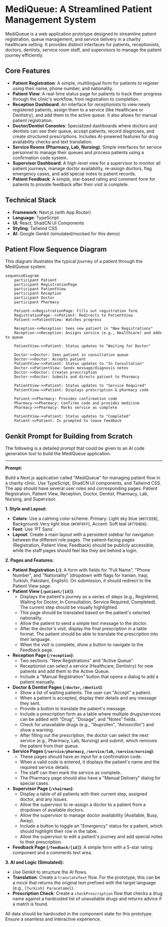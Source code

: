 # MediQueue: A Streamlined Patient Management System

MediQueue is a web application prototype designed to streamline patient registration, queue management, and service delivery in a charity healthcare setting. It provides distinct interfaces for patients, receptionists, doctors, dentists, service room staff, and supervisors to manage the patient journey efficiently.

## Core Features

-   **Patient Registration**: A simple, multilingual form for patients to register using their name, phone number, and nationality.
-   **Patient View**: A real-time status page for patients to track their progress through the clinic's workflow, from registration to completion.
-   **Reception Dashboard**: An interface for receptionists to view newly registered patients, assign them to a service (like Healthcare or Dentistry), and add them to the active queue. It also allows for manual patient registration.
-   **Doctor/Dentist Consoles**: Specialized dashboards where doctors and dentists can see their queue, accept patients, record diagnoses, and create structured prescriptions. Includes AI-powered features for drug availability checks and text translation.
-   **Service Rooms (Pharmacy, Lab, Nursing)**: Simple interfaces for service personnel to manage their queues and process patients using a confirmation code system.
-   **Supervisor Dashboard**: A high-level view for a supervisor to monitor all patient journeys, manage doctor availability, re-assign doctors, flag emergency cases, and add special notes to patient records.
-   **Patient Feedback**: A simple, star-based rating and comment form for patients to provide feedback after their visit is complete.

## Technical Stack

-   **Framework**: Next.js (with App Router)
-   **Language**: TypeScript
-   **UI**: React, ShadCN UI Components
-   **Styling**: Tailwind CSS
-   **AI**: Google Genkit (simulated/mocked for this demo)

## Patient Flow Sequence Diagram

This diagram illustrates the typical journey of a patient through the MediQueue system.

```mermaid
sequenceDiagram
    participant Patient
    participant RegistrationPage
    participant PatientView
    participant Reception
    participant Doctor
    participant Pharmacy

    Patient->>RegistrationPage: Fills out registration form
    RegistrationPage-->>Patient: Redirects to PatientView
    Patient->>PatientView: Watches progress

    Reception->>Reception: Sees new patient in "New Registrations"
    Reception->>Reception: Assigns service (e.g., Healthcare) and adds to queue

    PatientView->>Patient: Status updates to "Waiting for Doctor"

    Doctor->>Doctor: Sees patient in consultation queue
    Doctor->>Doctor: Accepts patient
    PatientView->>Patient: Status updates to "In Consultation"
    Doctor->>PatientView: Sends message/diagnosis notes
    Doctor->>Doctor: Creates prescription
    Doctor->>Doctor: Submits and directs patient to Pharmacy

    PatientView->>Patient: Status updates to "Service Required"
    PatientView->>Patient: Displays prescription & pharmacy code

    Patient->>Pharmacy: Provides confirmation code
    Pharmacy->>Pharmacy: Confirms code and provides medicine
    Pharmacy->>Pharmacy: Marks service as complete

    PatientView->>Patient: Status updates to "Completed"
    Patient->>Patient: Is prompted to leave feedback
```

## Genkit Prompt for Building from Scratch

The following is a detailed prompt that could be given to an AI code generation tool to build the MediQueue application.

---

**Prompt:**

Build a Next.js application called "MediQueue" for managing patient flow in a charity clinic. Use TypeScript, ShadCN UI components, and Tailwind CSS. The app should have several user roles and corresponding pages: Patient Registration, Patient View, Reception, Doctor, Dentist, Pharmacy, Lab, Nursing, and Supervisor.

**1. Style and Layout:**
-   **Colors**: Use a calming color scheme. Primary: Light sky blue (`#87CEEB`), Background: Very light blue (`#F0F8FF`), Accent: Soft teal (`#77D8D8`).
-   **Font**: Use 'PT Sans'.
-   **Layout**: Create a main layout with a persistent sidebar for navigation between the different role pages. The patient-facing pages (Registration, Patient View, Feedback) should be publicly accessible, while the staff pages should feel like they are behind a login.

**2. Pages and Features:**

-   **Patient Registration (`/`)**: A form with fields for "Full Name", "Phone Number", and "Nationality" (dropdown with flags for Iranian, Iraqi, Turkish, Pakistani, English). On submission, it should redirect to the Patient View page.
-   **Patient View (`/patient/[id]`)**:
    -   Displays the patient's journey as a series of steps (e.g., Registered, Waiting for Doctor, In Consultation, Service Required, Completed). The current step should be visually highlighted.
    -   This page should be translated based on the patient's selected nationality.
    -   Allow the patient to send a simple text message to the doctor.
    -   After the doctor's visit, display the final prescription in a table format. The patient should be able to translate the prescription into their language.
    -   When the visit is complete, show a button to navigate to the Feedback page.
-   **Reception Page (`/reception`)**:
    -   Two sections: "New Registrations" and "Active Queue".
    -   Receptionist can select a service (Healthcare, Dentistry) for new patients and add them to the Active Queue.
    -   Include a "Manual Registration" button that opens a dialog to add a patient manually.
-   **Doctor & Dentist Pages (`/doctor`, `/dentist`)**:
    -   Show a list of waiting patients. The user can "Accept" a patient.
    -   When a patient is accepted, display their details and any message they sent.
    -   Provide a button to translate the patient's message.
    -   Include a prescription form as a table where multiple drugs/services can be added with "Drug", "Dosage", and "Notes" fields.
    -   Check for unavailable drugs (e.g., "Ibuprofen", "Amoxicillin") and show a warning.
    -   After filling out the prescription, the doctor can select the next service (e.g., Pharmacy, Lab, Nursing) and submit, which removes the patient from their queue.
-   **Service Pages (`/service/pharmacy`, `/service/lab`, `/service/nursing`)**:
    -   These pages should have an input for a confirmation code.
    -   When a valid code is entered, it displays the patient's name and the required service details.
    -   The staff can then mark the service as complete.
    -   The Pharmacy page should also have a "Manual Delivery" dialog for special cases.
-   **Supervisor Page (`/chairman`)**:
    -   Display a table of all patients with their current step, assigned doctor, and any issues.
    -   Allow the supervisor to re-assign a doctor to a patient from a dropdown of available doctors.
    -   Allow the supervisor to manage doctor availability (Available, Busy, Away).
    -   Include a button to toggle an "Emergency" status for a patient, which should highlight their row in the table.
    -   Allow the supervisor to edit a patient's journey and add special notes to their prescription.
-   **Feedback Page (`/feedback/[id]`)**: A simple form with a 5-star rating component and a comments text area.

**3. AI and Logic (Simulated):**
-   Use Genkit to structure the AI flows.
-   **Translation**: Create a `translateText` flow. For the prototype, this can be a mock that returns the original text prefixed with the target language (e.g., `[Turkish] Paracetamol`).
-   **Prescription Check**: Create a `checkPrescription` flow that checks a drug name against a hardcoded list of unavailable drugs and returns advice if a match is found.

All data should be hardcoded in the component state for this prototype. Ensure a seamless and interactive experience.
